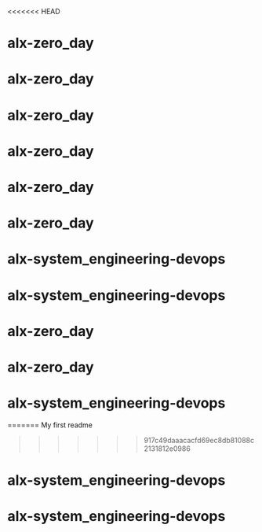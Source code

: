 <<<<<<< HEAD
# alx-zero_day
# alx-zero_day
# alx-zero_day
# alx-zero_day
# alx-zero_day
# alx-zero_day
# alx-system_engineering-devops
# alx-system_engineering-devops
# alx-zero_day
# alx-zero_day
# alx-system_engineering-devops
=======
My first readme
>>>>>>> 917c49daaacacfd69ec8db81088c2131812e0986
# alx-system_engineering-devops
# alx-system_engineering-devops
